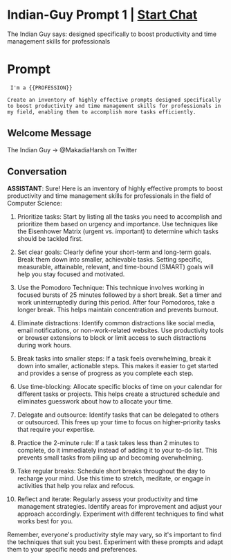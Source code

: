 

# Indian-Guy Prompt 1 | [Start Chat](https://gptcall.net/chat.html?data=%7B%22contact%22%3A%7B%22id%22%3A%22toswrYSB-2Y3NRDlFDjHf%22%2C%22flow%22%3Atrue%7D%7D)
The Indian Guy says: designed specifically to boost productivity and time management skills for professionals

# Prompt

```
 I'm a {{PROFESSION}}

Create an inventory of highly effective prompts designed specifically to boost productivity and time management skills for professionals in my field, enabling them to accomplish more tasks efficiently.
```

## Welcome Message
The Indian Guy  → @MakadiaHarsh on Twitter

## Conversation

**ASSISTANT**: Sure! Here is an inventory of highly effective prompts to boost productivity and time management skills for professionals in the field of Computer Science:



1. Prioritize tasks: Start by listing all the tasks you need to accomplish and prioritize them based on urgency and importance. Use techniques like the Eisenhower Matrix (urgent vs. important) to determine which tasks should be tackled first.



2. Set clear goals: Clearly define your short-term and long-term goals. Break them down into smaller, achievable tasks. Setting specific, measurable, attainable, relevant, and time-bound (SMART) goals will help you stay focused and motivated.



3. Use the Pomodoro Technique: This technique involves working in focused bursts of 25 minutes followed by a short break. Set a timer and work uninterruptedly during this period. After four Pomodoros, take a longer break. This helps maintain concentration and prevents burnout.



4. Eliminate distractions: Identify common distractions like social media, email notifications, or non-work-related websites. Use productivity tools or browser extensions to block or limit access to such distractions during work hours.



5. Break tasks into smaller steps: If a task feels overwhelming, break it down into smaller, actionable steps. This makes it easier to get started and provides a sense of progress as you complete each step.



6. Use time-blocking: Allocate specific blocks of time on your calendar for different tasks or projects. This helps create a structured schedule and eliminates guesswork about how to allocate your time.



7. Delegate and outsource: Identify tasks that can be delegated to others or outsourced. This frees up your time to focus on higher-priority tasks that require your expertise.



8. Practice the 2-minute rule: If a task takes less than 2 minutes to complete, do it immediately instead of adding it to your to-do list. This prevents small tasks from piling up and becoming overwhelming.



9. Take regular breaks: Schedule short breaks throughout the day to recharge your mind. Use this time to stretch, meditate, or engage in activities that help you relax and refocus.



10. Reflect and iterate: Regularly assess your productivity and time management strategies. Identify areas for improvement and adjust your approach accordingly. Experiment with different techniques to find what works best for you.



Remember, everyone's productivity style may vary, so it's important to find the techniques that suit you best. Experiment with these prompts and adapt them to your specific needs and preferences.

